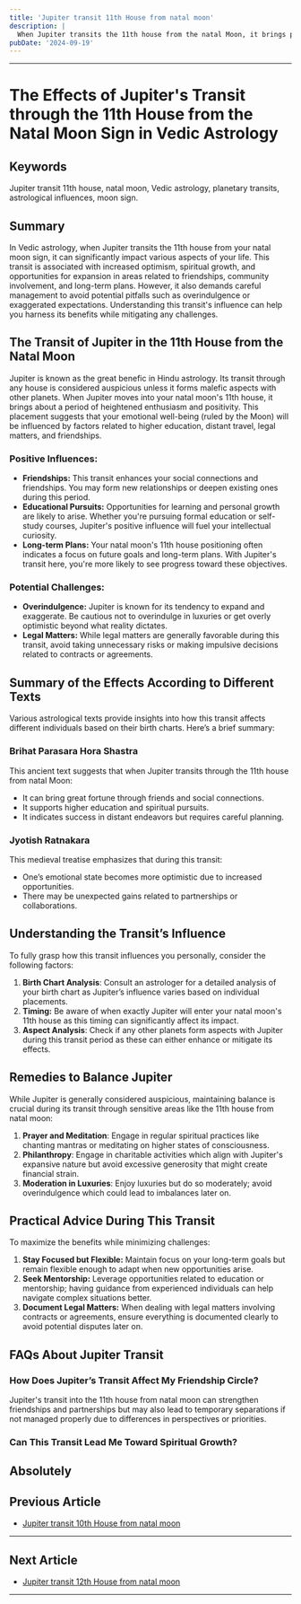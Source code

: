 ```yaml
---
title: 'Jupiter transit 11th House from natal moon'
description: |
  When Jupiter transits the 11th house from the natal Moon, it brings positive outcomes such as financial gains, success, and overall happiness. The individual may experience a highly favorable period marked by prosperity, fulfillment of desires, and strong social relationships.
pubDate: '2024-09-19'
---
```


---

# The Effects of Jupiter's Transit through the 11th House from the Natal Moon Sign in Vedic Astrology

## Keywords
Jupiter transit 11th house, natal moon, Vedic astrology, planetary transits, astrological influences, moon sign.

## Summary
In Vedic astrology, when Jupiter transits the 11th house from your natal moon sign, it can significantly impact various aspects of your life. This transit is associated with increased optimism, spiritual growth, and opportunities for expansion in areas related to friendships, community involvement, and long-term plans. However, it also demands careful management to avoid potential pitfalls such as overindulgence or exaggerated expectations. Understanding this transit's influence can help you harness its benefits while mitigating any challenges.

## The Transit of Jupiter in the 11th House from the Natal Moon

Jupiter is known as the great benefic in Hindu astrology. Its transit through any house is considered auspicious unless it forms malefic aspects with other planets. When Jupiter moves into your natal moon's 11th house, it brings about a period of heightened enthusiasm and positivity. This placement suggests that your emotional well-being (ruled by the Moon) will be influenced by factors related to higher education, distant travel, legal matters, and friendships.

### Positive Influences:
- **Friendships:** This transit enhances your social connections and friendships. You may form new relationships or deepen existing ones during this period.
- **Educational Pursuits:** Opportunities for learning and personal growth are likely to arise. Whether you're pursuing formal education or self-study courses, Jupiter's positive influence will fuel your intellectual curiosity.
- **Long-term Plans:** Your natal moon's 11th house positioning often indicates a focus on future goals and long-term plans. With Jupiter's transit here, you're more likely to see progress toward these objectives.

### Potential Challenges:
- **Overindulgence:** Jupiter is known for its tendency to expand and exaggerate. Be cautious not to overindulge in luxuries or get overly optimistic beyond what reality dictates.
- **Legal Matters:** While legal matters are generally favorable during this transit, avoid taking unnecessary risks or making impulsive decisions related to contracts or agreements.

## Summary of the Effects According to Different Texts

Various astrological texts provide insights into how this transit affects different individuals based on their birth charts. Here’s a brief summary:

### Brihat Parasara Hora Shastra
This ancient text suggests that when Jupiter transits through the 11th house from natal Moon:
- It can bring great fortune through friends and social connections.
- It supports higher education and spiritual pursuits.
- It indicates success in distant endeavors but requires careful planning.

### Jyotish Ratnakara
This medieval treatise emphasizes that during this transit:
- One’s emotional state becomes more optimistic due to increased opportunities.
- There may be unexpected gains related to partnerships or collaborations.

## Understanding the Transit’s Influence

To fully grasp how this transit influences you personally, consider the following factors:
1. **Birth Chart Analysis**: Consult an astrologer for a detailed analysis of your birth chart as Jupiter’s influence varies based on individual placements.
2. **Timing:** Be aware of when exactly Jupiter will enter your natal moon's 11th house as this timing can significantly affect its impact.
3. **Aspect Analysis**: Check if any other planets form aspects with Jupiter during this transit period as these can either enhance or mitigate its effects.

## Remedies to Balance Jupiter

While Jupiter is generally considered auspicious, maintaining balance is crucial during its transit through sensitive areas like the 11th house from natal moon:

1. **Prayer and Meditation**: Engage in regular spiritual practices like chanting mantras or meditating on higher states of consciousness.
2. **Philanthropy**: Engage in charitable activities which align with Jupiter's expansive nature but avoid excessive generosity that might create financial strain.
3. **Moderation in Luxuries**: Enjoy luxuries but do so moderately; avoid overindulgence which could lead to imbalances later on.

## Practical Advice During This Transit

To maximize the benefits while minimizing challenges:
1. **Stay Focused but Flexible:** Maintain focus on your long-term goals but remain flexible enough to adapt when new opportunities arise.
2. **Seek Mentorship:** Leverage opportunities related to education or mentorship; having guidance from experienced individuals can help navigate complex situations better.
3. **Document Legal Matters:** When dealing with legal matters involving contracts or agreements, ensure everything is documented clearly to avoid potential disputes later on.

## FAQs About Jupiter Transit

### How Does Jupiter’s Transit Affect My Friendship Circle?
Jupiter's transit into the 11th house from natal moon can strengthen friendships and partnerships but may also lead to temporary separations if not managed properly due to differences in perspectives or priorities.

### Can This Transit Lead Me Toward Spiritual Growth?
Absolutely
---

## Previous Article
- [Jupiter transit 10th House from natal moon](200510_Jupiter_transit_10th_House_from_natal_moon.md)

---

## Next Article
- [Jupiter transit 12th House from natal moon](200512_Jupiter_transit_12th_House_from_natal_moon.md)

---
